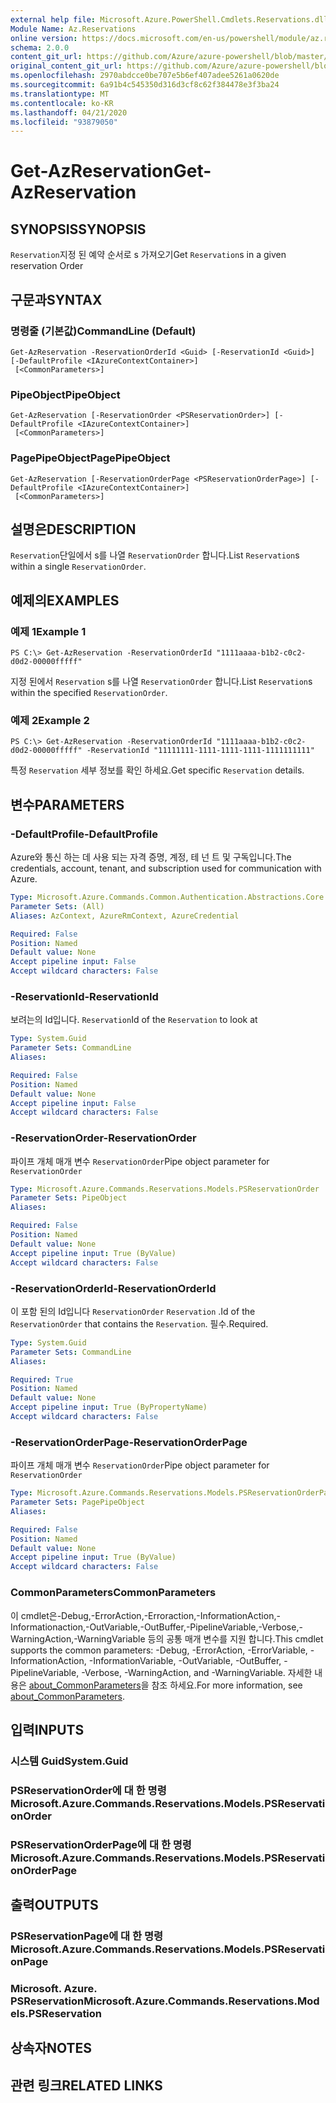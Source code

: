 ```yaml
---
external help file: Microsoft.Azure.PowerShell.Cmdlets.Reservations.dll-Help.xml
Module Name: Az.Reservations
online version: https://docs.microsoft.com/en-us/powershell/module/az.reservations/get-azreservation
schema: 2.0.0
content_git_url: https://github.com/Azure/azure-powershell/blob/master/src/Reservations/Reservations/help/Get-AzReservation.md
original_content_git_url: https://github.com/Azure/azure-powershell/blob/master/src/Reservations/Reservations/help/Get-AzReservation.md
ms.openlocfilehash: 2970abdcce0be707e5b6ef407adee5261a0620de
ms.sourcegitcommit: 6a91b4c545350d316d3cf8c62f384478e3f3ba24
ms.translationtype: MT
ms.contentlocale: ko-KR
ms.lasthandoff: 04/21/2020
ms.locfileid: "93879050"
---
```

# <span data-ttu-id="7efaa-101">Get-AzReservation</span><span class="sxs-lookup"><span data-stu-id="7efaa-101">Get-AzReservation</span></span>

## <span data-ttu-id="7efaa-102">SYNOPSIS</span><span class="sxs-lookup"><span data-stu-id="7efaa-102">SYNOPSIS</span></span>
<span data-ttu-id="7efaa-103">`Reservation`지정 된 예약 순서로 s 가져오기</span><span class="sxs-lookup"><span data-stu-id="7efaa-103">Get `Reservation`s in a given reservation Order</span></span>

## <span data-ttu-id="7efaa-104">구문과</span><span class="sxs-lookup"><span data-stu-id="7efaa-104">SYNTAX</span></span>

### <span data-ttu-id="7efaa-105">명령줄 (기본값)</span><span class="sxs-lookup"><span data-stu-id="7efaa-105">CommandLine (Default)</span></span>
```
Get-AzReservation -ReservationOrderId <Guid> [-ReservationId <Guid>] [-DefaultProfile <IAzureContextContainer>]
 [<CommonParameters>]
```

### <span data-ttu-id="7efaa-106">PipeObject</span><span class="sxs-lookup"><span data-stu-id="7efaa-106">PipeObject</span></span>
```
Get-AzReservation [-ReservationOrder <PSReservationOrder>] [-DefaultProfile <IAzureContextContainer>]
 [<CommonParameters>]
```

### <span data-ttu-id="7efaa-107">PagePipeObject</span><span class="sxs-lookup"><span data-stu-id="7efaa-107">PagePipeObject</span></span>
```
Get-AzReservation [-ReservationOrderPage <PSReservationOrderPage>] [-DefaultProfile <IAzureContextContainer>]
 [<CommonParameters>]
```

## <span data-ttu-id="7efaa-108">설명은</span><span class="sxs-lookup"><span data-stu-id="7efaa-108">DESCRIPTION</span></span>
<span data-ttu-id="7efaa-109">`Reservation`단일에서 s를 나열 `ReservationOrder` 합니다.</span><span class="sxs-lookup"><span data-stu-id="7efaa-109">List `Reservation`s within a single `ReservationOrder`.</span></span>

## <span data-ttu-id="7efaa-110">예제의</span><span class="sxs-lookup"><span data-stu-id="7efaa-110">EXAMPLES</span></span>

### <span data-ttu-id="7efaa-111">예제 1</span><span class="sxs-lookup"><span data-stu-id="7efaa-111">Example 1</span></span>
```
PS C:\> Get-AzReservation -ReservationOrderId "1111aaaa-b1b2-c0c2-d0d2-00000fffff"
```

<span data-ttu-id="7efaa-112">지정 된에서 `Reservation` s를 나열 `ReservationOrder` 합니다.</span><span class="sxs-lookup"><span data-stu-id="7efaa-112">List `Reservation`s within the specified `ReservationOrder`.</span></span>

### <span data-ttu-id="7efaa-113">예제 2</span><span class="sxs-lookup"><span data-stu-id="7efaa-113">Example 2</span></span>
```
PS C:\> Get-AzReservation -ReservationOrderId "1111aaaa-b1b2-c0c2-d0d2-00000fffff" -ReservationId "11111111-1111-1111-1111-1111111111"
```

<span data-ttu-id="7efaa-114">특정 `Reservation` 세부 정보를 확인 하세요.</span><span class="sxs-lookup"><span data-stu-id="7efaa-114">Get specific `Reservation` details.</span></span>

## <span data-ttu-id="7efaa-115">변수</span><span class="sxs-lookup"><span data-stu-id="7efaa-115">PARAMETERS</span></span>

### <span data-ttu-id="7efaa-116">-DefaultProfile</span><span class="sxs-lookup"><span data-stu-id="7efaa-116">-DefaultProfile</span></span>
<span data-ttu-id="7efaa-117">Azure와 통신 하는 데 사용 되는 자격 증명, 계정, 테 넌 트 및 구독입니다.</span><span class="sxs-lookup"><span data-stu-id="7efaa-117">The credentials, account, tenant, and subscription used for communication with Azure.</span></span>

```yaml
Type: Microsoft.Azure.Commands.Common.Authentication.Abstractions.Core.IAzureContextContainer
Parameter Sets: (All)
Aliases: AzContext, AzureRmContext, AzureCredential

Required: False
Position: Named
Default value: None
Accept pipeline input: False
Accept wildcard characters: False
```

### <span data-ttu-id="7efaa-118">-ReservationId</span><span class="sxs-lookup"><span data-stu-id="7efaa-118">-ReservationId</span></span>
<span data-ttu-id="7efaa-119">보려는의 Id입니다. `Reservation`</span><span class="sxs-lookup"><span data-stu-id="7efaa-119">Id of the `Reservation` to look at</span></span>

```yaml
Type: System.Guid
Parameter Sets: CommandLine
Aliases:

Required: False
Position: Named
Default value: None
Accept pipeline input: False
Accept wildcard characters: False
```

### <span data-ttu-id="7efaa-120">-ReservationOrder</span><span class="sxs-lookup"><span data-stu-id="7efaa-120">-ReservationOrder</span></span>
<span data-ttu-id="7efaa-121">파이프 개체 매개 변수 `ReservationOrder`</span><span class="sxs-lookup"><span data-stu-id="7efaa-121">Pipe object parameter for `ReservationOrder`</span></span>

```yaml
Type: Microsoft.Azure.Commands.Reservations.Models.PSReservationOrder
Parameter Sets: PipeObject
Aliases:

Required: False
Position: Named
Default value: None
Accept pipeline input: True (ByValue)
Accept wildcard characters: False
```

### <span data-ttu-id="7efaa-122">-ReservationOrderId</span><span class="sxs-lookup"><span data-stu-id="7efaa-122">-ReservationOrderId</span></span>
<span data-ttu-id="7efaa-123">이 포함 된의 Id입니다 `ReservationOrder` `Reservation` .</span><span class="sxs-lookup"><span data-stu-id="7efaa-123">Id of the `ReservationOrder` that contains the `Reservation`.</span></span> <span data-ttu-id="7efaa-124">필수.</span><span class="sxs-lookup"><span data-stu-id="7efaa-124">Required.</span></span>

```yaml
Type: System.Guid
Parameter Sets: CommandLine
Aliases:

Required: True
Position: Named
Default value: None
Accept pipeline input: True (ByPropertyName)
Accept wildcard characters: False
```

### <span data-ttu-id="7efaa-125">-ReservationOrderPage</span><span class="sxs-lookup"><span data-stu-id="7efaa-125">-ReservationOrderPage</span></span>
<span data-ttu-id="7efaa-126">파이프 개체 매개 변수 `ReservationOrder`</span><span class="sxs-lookup"><span data-stu-id="7efaa-126">Pipe object parameter for `ReservationOrder`</span></span>

```yaml
Type: Microsoft.Azure.Commands.Reservations.Models.PSReservationOrderPage
Parameter Sets: PagePipeObject
Aliases:

Required: False
Position: Named
Default value: None
Accept pipeline input: True (ByValue)
Accept wildcard characters: False
```

### <span data-ttu-id="7efaa-127">CommonParameters</span><span class="sxs-lookup"><span data-stu-id="7efaa-127">CommonParameters</span></span>
<span data-ttu-id="7efaa-128">이 cmdlet은-Debug,-ErrorAction,-Erroraction,-InformationAction,-Informationaction,-OutVariable,-OutBuffer,-PipelineVariable,-Verbose,-WarningAction,-WarningVariable 등의 공통 매개 변수를 지원 합니다.</span><span class="sxs-lookup"><span data-stu-id="7efaa-128">This cmdlet supports the common parameters: -Debug, -ErrorAction, -ErrorVariable, -InformationAction, -InformationVariable, -OutVariable, -OutBuffer, -PipelineVariable, -Verbose, -WarningAction, and -WarningVariable.</span></span> <span data-ttu-id="7efaa-129">자세한 내용은 [about_CommonParameters](http://go.microsoft.com/fwlink/?LinkID=113216)을 참조 하세요.</span><span class="sxs-lookup"><span data-stu-id="7efaa-129">For more information, see [about_CommonParameters](http://go.microsoft.com/fwlink/?LinkID=113216).</span></span>

## <span data-ttu-id="7efaa-130">입력</span><span class="sxs-lookup"><span data-stu-id="7efaa-130">INPUTS</span></span>

### <span data-ttu-id="7efaa-131">시스템 Guid</span><span class="sxs-lookup"><span data-stu-id="7efaa-131">System.Guid</span></span>

### <span data-ttu-id="7efaa-132">PSReservationOrder에 대 한 명령</span><span class="sxs-lookup"><span data-stu-id="7efaa-132">Microsoft.Azure.Commands.Reservations.Models.PSReservationOrder</span></span>

### <span data-ttu-id="7efaa-133">PSReservationOrderPage에 대 한 명령</span><span class="sxs-lookup"><span data-stu-id="7efaa-133">Microsoft.Azure.Commands.Reservations.Models.PSReservationOrderPage</span></span>

## <span data-ttu-id="7efaa-134">출력</span><span class="sxs-lookup"><span data-stu-id="7efaa-134">OUTPUTS</span></span>

### <span data-ttu-id="7efaa-135">PSReservationPage에 대 한 명령</span><span class="sxs-lookup"><span data-stu-id="7efaa-135">Microsoft.Azure.Commands.Reservations.Models.PSReservationPage</span></span>

### <span data-ttu-id="7efaa-136">Microsoft. Azure. PSReservation</span><span class="sxs-lookup"><span data-stu-id="7efaa-136">Microsoft.Azure.Commands.Reservations.Models.PSReservation</span></span>

## <span data-ttu-id="7efaa-137">상속자</span><span class="sxs-lookup"><span data-stu-id="7efaa-137">NOTES</span></span>

## <span data-ttu-id="7efaa-138">관련 링크</span><span class="sxs-lookup"><span data-stu-id="7efaa-138">RELATED LINKS</span></span>
